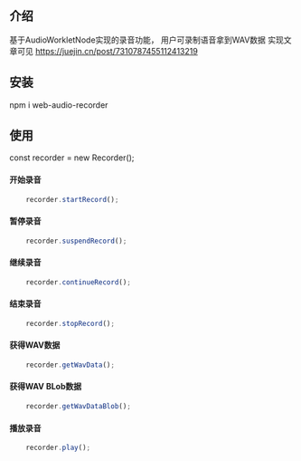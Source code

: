 ## 介绍
基于AudioWorkletNode实现的录音功能， 用户可录制语音拿到WAV数据
实现文章可见 https://juejin.cn/post/7310787455112413219
## 安装

npm i web-audio-recorder

## 使用

const recorder = new Recorder();

#### 开始录音

```js
	recorder.startRecord();
```
#### 暂停录音
```js
    recorder.suspendRecord();
```
#### 继续录音
```js
    recorder.continueRecord();
```
#### 结束录音
```js
    recorder.stopRecord();
```
#### 获得WAV数据
```js
    recorder.getWavData();
```
#### 获得WAV BLob数据
```js
    recorder.getWavDataBlob();
```

#### 播放录音
```js
    recorder.play();
```
